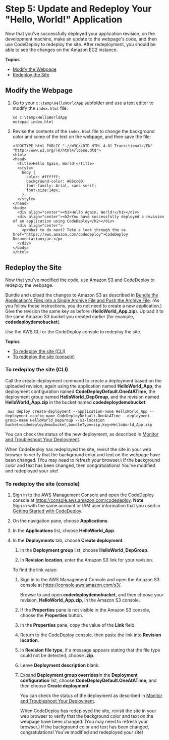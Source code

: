 # Step 5: Update and Redeploy Your "Hello, World\!" Application<a name="tutorials-windows-update-and-redeploy-application"></a>

Now that you've successfully deployed your application revision, on the development machine, make an update to the webpage's code, and then use CodeDeploy to redeploy the site\. After redeployment, you should be able to see the changes on the Amazon EC2 instance\.

**Topics**
+ [Modify the Webpage](#tutorials-windows-update-and-redeploy-application-modify-code)
+ [Redeploy the Site](#tutorials-windows-update-and-redeploy-application-deploy-updates)

## Modify the Webpage<a name="tutorials-windows-update-and-redeploy-application-modify-code"></a>

1. Go to your `c:\temp\HelloWorldApp` subfolder and use a text editor to modify the `index.html` file:

   ```
   cd c:\temp\HelloWorldApp
   notepad index.html
   ```

1. Revise the contents of the `index.html` file to change the background color and some of the text on the webpage, and then save the file:

   ```
   <!DOCTYPE html PUBLIC "-//W3C//DTD HTML 4.01 Transitional//EN" "http://www.w3.org/TR/html4/loose.dtd">
   <html>
   <head>
     <title>Hello Again, World!</title>
     <style>
       body {
         color: #ffffff;
         background-color: #66cc00;
         font-family: Arial, sans-serif;  
         font-size:14px;
       }
     </style>
   </head>
   <body>
     <div align="center"><h1>Hello Again, World!</h1></div>
     <div align="center"><h2>You have successfully deployed a revision of an application using CodeDeploy</h2></div>
     <div align="center">
       <p>What to do next? Take a look through the <a href="https://aws.amazon.com/codedeploy">CodeDeploy Documentation</a>.</p>
     </div>
   </body>
   </html>
   ```

## Redeploy the Site<a name="tutorials-windows-update-and-redeploy-application-deploy-updates"></a>

Now that you've modified the code, use Amazon S3 and CodeDeploy to redeploy the webpage\.

Bundle and upload the changes to Amazon S3 as described in [Bundle the Application's Files into a Single Archive File and Push the Archive File](tutorials-windows-upload-application.md#tutorials-windows-upload-application-bundle-and-push-archive)\. \(As you follow those instructions, you do not need to create a new application\.\) Give the revision the same key as before \(**HelloWorld\_App\.zip**\)\. Upload it to the same Amazon S3 bucket you created earlier \(for example, **codedeploydemobucket**\)\.

Use the AWS CLI or the CodeDeploy console to redeploy the site\.

**Topics**
+ [To redeploy the site \(CLI\)](#tutorials-windows-update-and-redeploy-application-deploy-updates-cli)
+ [To redeploy the site \(console\)](#tutorials-windows-update-and-redeploy-application-deploy-updates-console)

### To redeploy the site \(CLI\)<a name="tutorials-windows-update-and-redeploy-application-deploy-updates-cli"></a>

Call the create\-deployment command to create a deployment based on the uploaded revision, again using the application named **HelloWorld\_App**, the deployment configuration named **CodeDeployDefault\.OneAtATime**, the deployment group named **HelloWorld\_DepGroup**, and the revision named **HelloWorld\_App\.zip** in the bucket named **codedeploydemobucket**:

```
 aws deploy create-deployment --application-name HelloWorld_App --deployment-config-name CodeDeployDefault.OneAtATime --deployment-group-name HelloWorld_DepGroup --s3-location bucket=codedeploydemobucket,bundleType=zip,key=HelloWorld_App.zip
```

You can check the status of the new deployment, as described in [Monitor and Troubleshoot Your Deployment](tutorials-windows-deploy-application.md#tutorials-windows-deploy-application-monitor)\.

When CodeDeploy has redeployed the site, revisit the site in your web browser to verify that the background color and text on the webpage have been changed\. \(You may need to refresh your browser\.\) If the background color and text has been changed, then congratulations\! You've modified and redeployed your site\!

### To redeploy the site \(console\)<a name="tutorials-windows-update-and-redeploy-application-deploy-updates-console"></a>

1. Sign in to the AWS Management Console and open the CodeDeploy console at [https://console\.aws\.amazon\.com/codedeploy](https://console.aws.amazon.com/codedeploy)\.
**Note**  
Sign in with the same account or IAM user information that you used in [Getting Started with CodeDeploy](getting-started-codedeploy.md)\.

1. On the navigation pane, choose **Applications**\.

1. In the **Applications** list, choose **HelloWorld\_App**\.

1. In the **Deployments** tab, choose **Create deployment**\.

   1. In the **Deployment group** list, choose **HelloWorld\_DepGroup**\.

   1.  In **Revision location**, enter the Amazon S3 link for your revision\.

      To find the link value:

      1. Sign in to the AWS Management Console and open the Amazon S3 console at [https://console\.aws\.amazon\.com/s3/](https://console.aws.amazon.com/s3/)\.

         Browse to and open **codedeploydemobucket**, and then choose your revision, **HelloWorld\_App\.zip**, in the Amazon S3 console\.

      1. If the **Properties** pane is not visible in the Amazon S3 console, choose the **Properties** button\.

      1. In the **Properties** pane, copy the value of the **Link** field\.

      1. Return to the CodeDeploy console, then paste the link into **Revision location**\.

   1. In **Revision file type**, if a message appears stating that the file type could not be detected, choose **\.zip**\.

   1. Leave **Deployment description** blank\.

   1. Expand **Deployment group overrides**In the **Deployment configuration** list, choose **CodeDeployDefault\.OneAtATime**, and then choose **Create deployment**\. 

      You can check the status of the deployment as described in [Monitor and Troubleshoot Your Deployment](tutorials-windows-deploy-application.md#tutorials-windows-deploy-application-monitor)\.

      When CodeDeploy has redeployed the site, revisit the site in your web browser to verify that the background color and text on the webpage have been changed\. \(You may need to refresh your browser\.\) If the background color and text has been changed, congratulations\! You've modified and redeployed your site\!